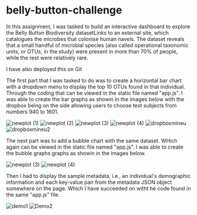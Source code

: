 # belly-button-challenge
In this assignment, I was tasked to build an interactive dashboard to explore the Belly Button Biodiversity datasetLinks to an external site, which catalogues the microbes that colonise human navels.
The dataset reveals that a small handful of microbial species (also called operational taxonomic units, or OTUs, in the study) were present in more than 70% of people, while the rest were relatively rare.

I have also deployed this on Git

The first part that I was tasked to do was to create a horizontal bar chart with a dropdown menu to display the top 10 OTUs found in that individual. Through the coding that can be viewed in the static file named "app.js".
I was able to create the bar graphs as showin in the images below with the dropbox being on the side allowing users to choose test subjects from numbers 940 to 1601.

![newplot (1)](https://github.com/Hluu1/belly-button-challenge/assets/125692186/ef58f154-4035-4a9c-82cd-9397df57a108)
![newplot (2)](https://github.com/Hluu1/belly-button-challenge/assets/125692186/972a7905-18af-4928-b02c-7810bfa08ae1)
![newplot (3)](https://github.com/Hluu1/belly-button-challenge/assets/125692186/67014a94-05fa-4f3c-b08c-7109198126ef)
![newplot (4)](https://github.com/Hluu1/belly-button-challenge/assets/125692186/963843d8-23f2-4f50-bf22-9d9b0aff916c)
![dropboxmineu](https://github.com/Hluu1/belly-button-challenge/assets/125692186/f5fa44f5-21d2-4a40-81b0-b8746d3c3934)
![dropboxmineu2](https://github.com/Hluu1/belly-button-challenge/assets/125692186/8ae78023-a6ec-4da0-9e96-21a54185485a)

The next part was to add a bubble chart with the same dataset. WHich again can be viewed in the static file named "app.js".
I was able to create the bubble graphs graphs as showin in the images below.

![newplot (3)](https://github.com/Hluu1/belly-button-challenge/assets/125692186/02748ca6-542c-4e1a-8681-b2994a7006d7)
![newplot (4)](https://github.com/Hluu1/belly-button-challenge/assets/125692186/f1ca60d0-fa16-41c7-9eb1-0f6a7f4a79a8)

Then I had to display the sample metadata, i.e., an individual's demographic information and each key-value pair from the metadata JSON object somewhere on the page. Which I have succeeded on witht he code found in the same "app.js" file.

![demo1](https://github.com/Hluu1/belly-button-challenge/assets/125692186/dfbeb6ac-33ff-4ccb-a07d-81cb6683b379)
![Demo2](https://github.com/Hluu1/belly-button-challenge/assets/125692186/a453fe44-bfbd-4e53-8f8a-f82e14be88b9)


